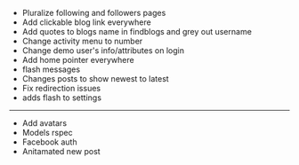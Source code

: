 * Pluralize following and followers pages
* Add clickable blog link everywhere
* Add quotes to blogs name in findblogs and grey out username
* Change activity menu to number
* Change demo user's info/attributes on login
* Add home pointer everywhere
* flash messages
* Changes posts to show newest to latest
* Fix redirection issues
* adds flash to settings
---
* Add avatars
* Models rspec
* Facebook auth
* Anitamated new post

